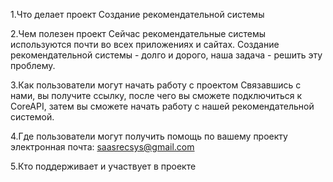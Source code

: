 1.Что делает проект
Создание рекомендательной системы


2.Чем полезен проект
Сейчас рекомендательные системы используются почти во всех приложениях и сайтах. Создание рекомендательной системы - долго и дорого, наша задача - решить эту проблему.


3.Как пользователи могут начать работу с проектом
Связавшись с нами, вы получите ссылку, после чего вы сможете подключиться к CoreAPI, затем вы сможете начать работу с нашей рекомендательной системой.


4.Где пользователи могут получить помощь по вашему проекту
электронная почта: saasrecsys@gmail.com


5.Кто поддерживает и участвует в проекте

